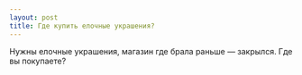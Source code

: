 ```yaml
---
layout: post 
title: Где купить елочные украшения? 
--- 
```

Нужны елочные украшения, магазин где брала раньше — закрылся. Где вы покупаете?
